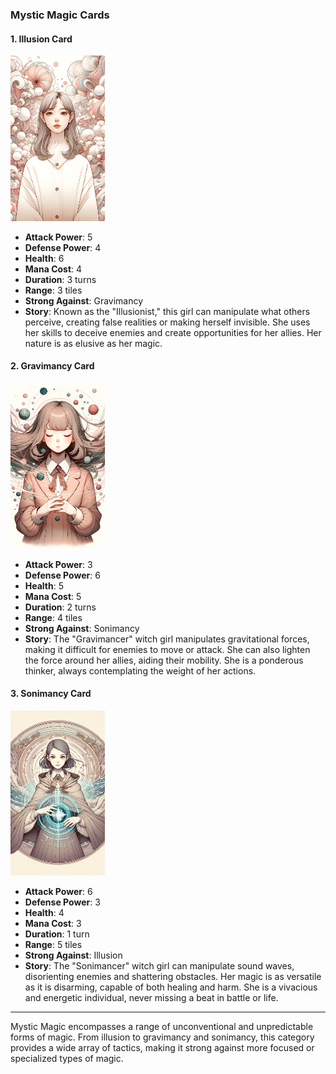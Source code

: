 ### Mystic Magic Cards

#### 1. Illusion Card
  <img src="./Illusionist.png" width="30%"></img>

- **Attack Power**: 5
- **Defense Power**: 4
- **Health**: 6
- **Mana Cost**: 4
- **Duration**: 3 turns
- **Range**: 3 tiles
- **Strong Against**: Gravimancy
- **Story**: Known as the "Illusionist," this girl can manipulate what others perceive, creating false realities or making herself invisible. She uses her skills to deceive enemies and create opportunities for her allies. Her nature is as elusive as her magic.

#### 2. Gravimancy Card
  <img src="./Gravimancer.png" width="30%"></img>

- **Attack Power**: 3
- **Defense Power**: 6
- **Health**: 5
- **Mana Cost**: 5
- **Duration**: 2 turns
- **Range**: 4 tiles
- **Strong Against**: Sonimancy
- **Story**: The "Gravimancer" witch girl manipulates gravitational forces, making it difficult for enemies to move or attack. She can also lighten the force around her allies, aiding their mobility. She is a ponderous thinker, always contemplating the weight of her actions.

#### 3. Sonimancy Card
  <img src="./Sonimancer.png" width="30%"></img>

- **Attack Power**: 6
- **Defense Power**: 3
- **Health**: 4
- **Mana Cost**: 3
- **Duration**: 1 turn
- **Range**: 5 tiles
- **Strong Against**: Illusion
- **Story**: The "Sonimancer" witch girl can manipulate sound waves, disorienting enemies and shattering obstacles. Her magic is as versatile as it is disarming, capable of both healing and harm. She is a vivacious and energetic individual, never missing a beat in battle or life.

---

Mystic Magic encompasses a range of unconventional and unpredictable forms of magic. From illusion to gravimancy and sonimancy, this category provides a wide array of tactics, making it strong against more focused or specialized types of magic.